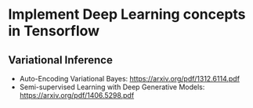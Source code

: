 Implement Deep Learning concepts in Tensorflow
================================================================

Variational Inference
-------------------
* Auto-Encoding Variational Bayes: <https://arxiv.org/pdf/1312.6114.pdf>
* Semi-supervised Learning with Deep Generative Models: <https://arxiv.org/pdf/1406.5298.pdf>


